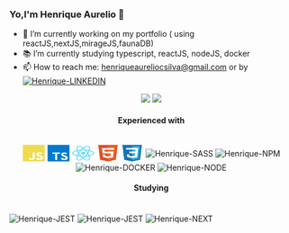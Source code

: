 ### Yo,I'm Henrique Aurelio 👋

- 🔭 I’m currently working on my portfolio ( using reactJS,nextJS,mirageJS,faunaDB)
- 📚 I’m currently studying typescript, reactJS, nodeJS, docker
- 📫 How to reach me: henriqueaureliocsilva@gmail.com or by <a href="https://www.linkedin.com/in/henriqueaurelio/" target="_blank"><img align="center" alt="Henrique-LINKEDIN" height="30" width="30" src="https://cdn.jsdelivr.net/gh/devicons/devicon/icons/linkedin/linkedin-original.svg" /> </a>


<div align="center">
  <img height="180em" src="https://github-readme-stats.vercel.app/api?username=HenriqueAurelio&show_icons=true&theme=tokyonight&include_all_commits=true&count_private=true"/>
  <img height="180em" src="https://github-readme-stats.vercel.app/api/top-langs/?username=HenriqueAurelio&layout=compact&langs_count=7&theme=tokyonight"/>
</div>
  
#### <div align="center">Experienced with</div>
<div style="display: inline-block" align="center"><br>
  <img align="center" alt="Henrique-Js" height="30" width="40" src="https://raw.githubusercontent.com/devicons/devicon/master/icons/javascript/javascript-plain.svg">
  <img align="center" alt="Henrique-TS" height="30" width="40" src="https://raw.githubusercontent.com/devicons/devicon/master/icons/typescript/typescript-plain.svg">
  <img align="center" alt="Henrique-React" height="30" width="40" src="https://raw.githubusercontent.com/devicons/devicon/master/icons/react/react-original.svg">
  <img align="center" alt="Henrique-HTML" height="30" width="40" src="https://raw.githubusercontent.com/devicons/devicon/master/icons/html5/html5-original.svg">
  <img align="center" alt="Henrique-CSS" height="30" width="40" src="https://raw.githubusercontent.com/devicons/devicon/master/icons/css3/css3-original.svg">
  <img align="center" alt="Henrique-SASS" height="30" width="40" src="https://cdn.jsdelivr.net/gh/devicons/devicon/icons/sass/sass-original.svg" />
  <img align="center" alt="Henrique-NPM" height="30" width="40" src="https://cdn.jsdelivr.net/gh/devicons/devicon/icons/npm/npm-original-wordmark.svg" />
  <img align="center" alt="Henrique-DOCKER" height="30" width="40" src="https://cdn.jsdelivr.net/gh/devicons/devicon/icons/docker/docker-original.svg" >                       
  <img align="center" alt="Henrique-NODE" height="30" width="40" src="https://cdn.jsdelivr.net/gh/devicons/devicon/icons/nodejs/nodejs-original.svg" /> 
</div>




#### <div align="center">Studying</div>
<div style="display: inline-block" align="center"><br>
      <img align="center" alt="Henrique-JEST" height="30" width="40" src="https://cdn.jsdelivr.net/gh/devicons/devicon/icons/jest/jest-plain.svg" />
      <img align="center" alt="Henrique-JEST" height="30" width="40" src="	https://cdnjs.cloudflare.com/ajax/libs/simple-icons/3.2.0/nestjs.js" />
      <img align="center" alt="Henrique-NEXT" height="30" width="40" src="https://cdn.jsdelivr.net/gh/devicons/devicon/icons/nextjs/nextjs-original.svg" />
</div>
